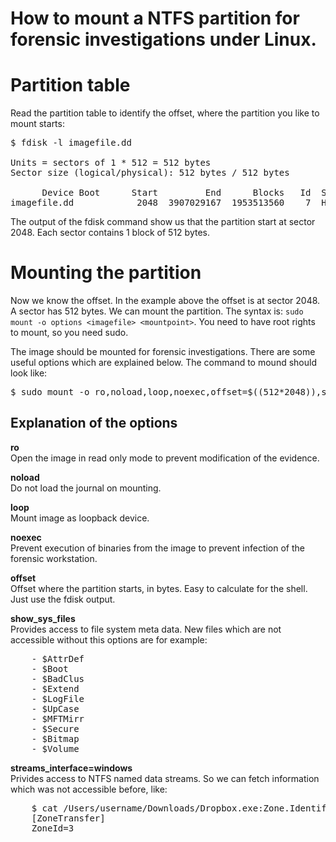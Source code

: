 How to mount a NTFS partition for forensic investigations under Linux.
======================================================================



# Partition table

Read the partition table to identify the offset, where the partition you like to mount starts:

<pre>
$ fdisk -l imagefile.dd

Units = sectors of 1 * 512 = 512 bytes
Sector size (logical/physical): 512 bytes / 512 bytes

      Device Boot      Start         End      Blocks   Id  System
imagefile.dd            2048  3907029167  1953513560    7  HPFS/NTFS/exFAT
</pre>

The output of the fdisk command show us that the partition start at sector 2048. Each sector contains 1 block of 512 bytes.



# Mounting the partition

Now we know the offset. In the example above the offset is at sector 2048.
A sector has 512 bytes. We can mount the partition. The syntax is: `sudo mount -o options <imagefile> <mountpoint>`. You need to have root rights to mount, so you need sudo.

The image should be mounted for forensic investigations. There are some useful options which are explained below. The command to mound should look like:

<pre>
$ sudo mount -o ro,noload,loop,noexec,offset=$((512*2048)),show_sys_files,streams_interface=windows imagefile.dd /mnt/
</pre>



## Explanation of the options

**ro**  
    Open the image in read only mode to prevent modification of the evidence.

**noload**  
    Do not load the journal on mounting.

**loop**  
    Mount image as loopback device.

**noexec**  
    Prevent execution of binaries from the image to prevent infection of the forensic workstation.

**offset**  
    Offset where the partition starts, in bytes. Easy to calculate for the shell. Just use the fdisk output.

**show_sys_files**  
    Provides access to file system meta data. New files which are not accessible without this options are for example:
<pre>
	- $AttrDef
	- $Boot
	- $BadClus
	- $Extend
	- $LogFile
	- $UpCase
	- $MFTMirr
	- $Secure
	- $Bitmap
	- $Volume
</pre>

**streams_interface=windows**  
    Privides access to NTFS named data streams. So we can fetch information which was not accessible before, like:
<pre>
	$ cat /Users/username/Downloads/Dropbox.exe:Zone.Identifier
	[ZoneTransfer]
	ZoneId=3
</pre>


